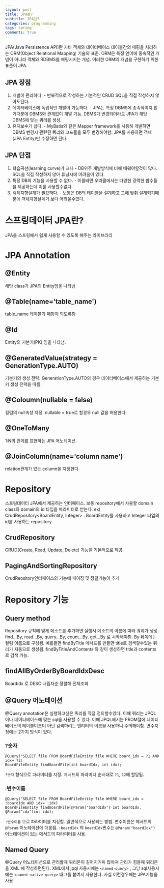 ```yaml
---
layout: post
title: JPA란?
subtitle: JPA란?
categories: programming
tags: spring
comments: true
---
```


JPA(Java Persistence API)란 자바 객체와 데이터베이스 테이블간의 매핑을 처리하는 ORM(Object Relational Mapping) 기술의 표준. ORM은 특정 언어에 종속적인 개념이 아니라 객체와 RDBMS를 매핑시키는 개념. 이러한 ORM의 개념을 구현하기 위한 표준이 JPA. 

## JPA 장점
1. 개발이 편리하다. - 반복적으로 작성하는 기본적인 CRUD SQL을 직접 작성하지 않아도된다.
2. 데이터베이스에 독립적인 개발이 가능하다. - JPA는 특정 DBMS에 종속적이지 않기때문에 DBMS와 관계없이 개발 가능. DBMS가 변경되더라도 JPA가 해당 DBMS에 맞는 쿼리를 생성.
3. 유지보수가 쉽다. - MyBatis와 같은 Mapper framework를 사용해 개발하면 DBMS 변경시 관련된 쿼리와 코드들을 모두 변경해야함. JPA를 사용하면 객체(JPA Entity)만 수정하면 된다.

## JPA 단점
1. 학습곡선(learning curve)가 크다 - DB위주 개발방식에 비해 배워야할것이 많다. SQL을 직접 작성하지 않아 튜닝시에 어려움이 있다.
2. 특정 DB의 기능을 사용할 수 없다. - 이를테면 오라클에서는 다양한 강력한 함수들을 제공하는데 이를 사용할수없다.
3. 객체지향설계가 필요하다. - 보통은 DB의 테이블을 설계하고 그에 맞춰 설계되기때문에 객체지향설계가 보다 어려울수있다. 


# 스프링데이터 JPA란?
JPA를 스프링에서 쉽게 사용할 수 있도록 해주는 라이브러리

# JPA Annotation
## @Entity
해당 class가 JPA의 Entity임을 나타냄

## @Table(name='table_name')
table_name 테이블과 매핑이 되도록함

## @Id
Entity의 기본키(PK) 임을 나타냄. 

## @GeneratedValue(strategy = GenerationType.AUTO)
기본키의 생성 전략. GenerationType.AUTO의 경우 데이터베이스에서 제공하는 기본키 생성 전략을 따름.

## @Coloumn(nullable = false)
컬럼의 null속성 지정. nullable = true로 할경우 null 값을 허용한다.

## @OneToMany
1:N의 관계를 표현하는 JPA 어노테이션.

## @JoinColumn(name='column name')
relation관계가 있는 column을 지정한다.

# Repository
스프링데이터 JPA에서 제공하는 인터페이스. 보통 repository에서 사용할 domain class와 domain의 id 타입을 파라미터로 받는다. ex) CrudRepository<BoardEntity, Integer> : BoardEntity를 사용하고 Integer 타입의 id를 사용하는 repository. 

## CrudRepository
CRUD(Create, Read, Update, Delete) 기능을 기본적으로 제공.
## PagingAndSortingRepository
CrudReository인터페이스의 기능에 페이징 및 정렬기능이 추가

# Repository 기능
## Query method
Repository 규칙에 맞게 메소드를 추가하면 실행시 메소드의 이름에 따라 쿼리가 생성.  
find...By, read...By, query...By, count...By, get...By 로 시작해야함. By 뒤쪽에는 컬럼 이름으로 구성됨. 예를들면 findByTitle 메서드를 만들면 title로 검색할수있는 쿼리가 자동으로 생성됨. findByTitleAndContents 와 같이 생성하면 title과 contents로 검색 가능. 
## findAllByOrderByBoardIdxDesc 
BoardIdx 로 DESC 내림차순 정렬해 전체조회
## @Query 어노테이션
@Query annotation은 실행하고싶은 쿼리를 직접 정의할수있다. 이때 쿼리는 JPQL이나 데이터베이스에 맞는 sql을 사용할 수 있다. 이때 JPQL에서는 FROM절에 데이터베이스의 테이블이름이 아닌 검색하려는 엔티티의 이름을 사용하니 주의해야함. 변수지정에는 2가지 방식이 있다.
### ?숫자
```
@Query("SELECT file FROM BoardFileEntity file WHERE board_idx = ?1 AND idx= ?2)
BoardFileEntity findBoardFile(int boardIdx, int idx);
```
`?숫자` 형식으로 파라미터를 지정. 메서드의 파라미터 순서대로 `?1`, `?2`에 할당됨. 

### :변수이름
```
@Query("SELECT file FROM BoardFileEntity file WHERE board_idx = :boardIdx AND idx= :idx)
BoardFileEntity findBoardFile(@Param("boardIdx") int boardIdx, @Param("idx")int idx);
```
`:변수이름` 으로 파라미터를 지정함. 일반적으로 사용되는 방법. 변수이름은 메서드의 `@Param` 어노테이션에 대응됨. `:boardIdx` 의 `boardIdx`변수는 `@Param("boardIdx")` 어노테이션이 있는 메서드의 파라미터를 사용. 

## Named Query
@Query 어노테이션으로 관리할때 쿼리문이 길어지거마 많아져 관리가 힘들때 쿼리문을 XML 에 작성하면된다. XML에서 jpql 사용시에는 `<named-query>` , 그냥 sql사용시에는 `<named-native-query>` 태그를 붙여서 사용한다. 사실 이런경우에는 JPA기능을 사용